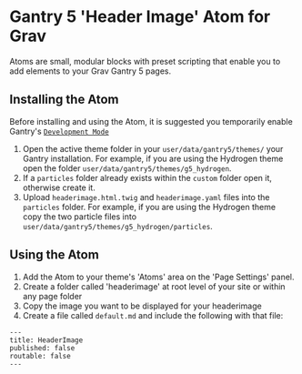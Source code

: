 # Gantry 5 'Header Image' Atom for Grav

Atoms are small, modular blocks with preset scripting that enable you to add elements to your Grav Gantry 5 pages.

## Installing the Atom

Before installing and using the Atom, it is suggested you temporarily enable Gantry's [`Development Mode`](http://docs.gantry.org/gantry5/configure/extras)

1. Open the active theme folder in your `user/data/gantry5/themes/` your Gantry installation. For example, if you are using the Hydrogen theme open the folder `user/data/gantry5/themes/g5_hydrogen`.
2. If a `particles` folder already exists within the `custom` folder open it, otherwise create it.
4. Upload `headerimage.html.twig` and `headerimage.yaml` files into the `particles` folder. For example, if you are using the Hydrogen theme copy the two particle files into `user/data/gantry5/themes/g5_hydrogen/particles`.

## Using the Atom
1. Add the Atom to your theme's 'Atoms' area on the 'Page Settings' panel.
2. Create a folder called 'headerimage' at root level of your site or within any page folder
3. Copy the image you want to be displayed for your headerimage
4. Create a file called `default.md` and include the following with that file:

```
---
title: HeaderImage
published: false
routable: false
---
```
